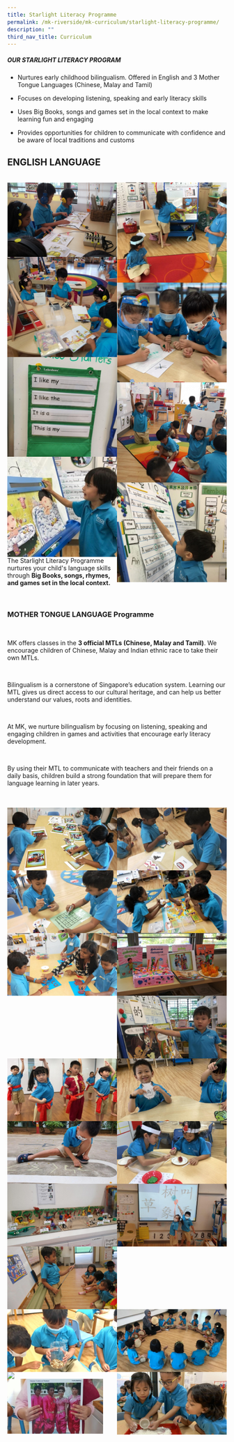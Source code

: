 ```yaml
---
title: Starlight Literacy Programme
permalink: /mk-riverside/mk-curriculum/starlight-literacy-programme/
description: ""
third_nav_title: Curriculum
---
```

##### OUR STARLIGHT LITERACY PROGRAM

*   Nurtures early childhood bilingualism. Offered in English and 3 Mother Tongue Languages (Chinese, Malay and Tamil)
    
*   Focuses on developing listening, speaking and early literacy skills
    
*   Uses Big Books, songs and games set in the local context to make learning fun and engaging
    
*   Provides opportunities for children to communicate with confidence and be aware of local traditions and customs


## ENGLISH LANGUAGE
<br>
<img src="/images/Starlight_English.jpg" align="left" style="width:50%;">
<img src="/images/Starlight_English01.jpg" align="right" style="width:50%;">
<br>
<img src="/images/Starlight_English02.jpg" align="left" style="width:50%;">
<img src="/images/Starlight_English03.jpg" align="right" style="width:50%;">
<br>
<img src="/images/Starlight_English04.jpg" align="left" style="width:50%;">
<img src="/images/Starlight_English05.jpg" align="right" style="width:50%;">
<br>
<img src="/images/Starlight_English06.jpg" align="left" style="width:50%;">
<img src="/images/Starlight_English07.jpg" align="right" style="width:50%;">
<br>
<p>The Starlight Literacy Programme nurtures your child's language skills through <b>Big Books, songs, rhymes, and games set in the local context.</b></p>
<br>


### MOTHER TONGUE LANGUAGE Programme
<br>

<p>MK offers classes in the <b>3 official MTLs (Chinese, Malay and Tamil)</b>. We encourage children of Chinese, Malay and Indian ethnic race to take their own MTLs.</p>
<br>
<p>Bilingualism is a cornerstone of Singapore’s education system. Learning our MTL gives us direct access to our cultural heritage, and can help us better understand our values, roots and identities.</p><br>
	
<p>At MK, we nurture bilingualism by focusing on listening, speaking and engaging children in games and activities that encourage early literacy development.</p><br>

<p>By using their MTL to communicate with teachers and their friends on a daily basis, children build a strong foundation that will prepare them for language learning in later years.</p>
<br>

<br>
<img src="/images/Starlight_Tamil01.jpg" align="left" style="width:50%;">
<img src="/images/Starlight_Tamil02.jpg" align="right" style="width:50%;">
<br>
<img src="/images/Starlight_Tamil03.jpg" align="left" style="width:50%;">
<img src="/images/Starlight_Tamil04.jpg" align="right" style="width:50%;">
<br>
<img src="/images/Starlight_Tamil05.jpg" align="left" style="width:50%;">
<img src="/images/Starlight_Tamil06.jpg" align="right" style="width:50%;">
<br>

<img src="/images/Starlight_Chinese01.jpg" align="left" style="width:50%;">
<img src="/images/Starlight_Chinese02.jpg" align="right" style="width:50%;">
<br>
<img src="/images/Starlight_Chinese03.jpg" align="left" style="width:50%;">
<img src="/images/Starlight_Chinese04.jpg" align="right" style="width:50%;">
<br>
<img src="/images/Starlight_Chinese05.jpg" align="left" style="width:50%;">
<img src="/images/Starlight_Chinese06.jpg" align="right" style="width:50%;">
<br>
<img src="/images/Starlight_Chinese07.jpg" align="left" style="width:50%;">
<img src="/images/Starlight_Malay01.jpg" align="right" style="width:50%;">
<br>
<img src="/images/Starlight_Malay02.jpg" align="left" style="width:50%;">
<img src="/images/Starlight_Malay03.jpg" align="right" style="width:50%;">
<br>
<img src="/images/Starlight_Malay04.jpg" align="left" style="width:50%;">
<img src="/images/Starlight_Malay05.jpg" align="right" style="width:50%;">
<br>
<img src="/images/Starlight_Malay06.jpg" align="left" style="width:220px" />
